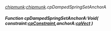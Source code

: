 _[chipmunk](../../modules/chipmunk/chipmunk-module.md):[chipmunk](../../modules/chipmunk/chipmunk-module.md).cpDampedSpringSetAnchorA_
##### Function cpDampedSpringSetAnchorA:Void( constraint:[cpConstraint](../../modules/chipmunk/chipmunk-cpconstraint.md),anchorA:[cpVect](../../modules/chipmunk/chipmunk-cpvect.md) )

